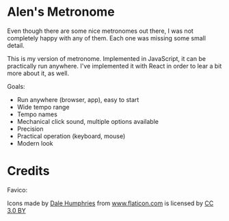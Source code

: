 # Alen's Metronome

Even though there are some nice metronomes out there, I was not completely happy with any of them. Each one was missing some small detail.

This is my version of metronome. Implemented in JavaScript, it can be practically run anywhere. I've implemented it with React in order to lear a bit more about it, as well.

Goals:

- Run anywhere (browser, app), easy to start
- Wide tempo range
- Tempo names
- Mechanical click sound, multiple options available
- Precision
- Practical operation (keyboard, mouse)
- Modern look

# Credits

Favico: <div>Icons made by <a href="https://www.flaticon.com/authors/dale-humphries" title="Dale Humphries">Dale Humphries</a> from <a href="https://www.flaticon.com/" title="Flaticon">www.flaticon.com</a> is licensed by <a href="http://creativecommons.org/licenses/by/3.0/" title="Creative Commons BY 3.0" target="_blank">CC 3.0 BY</a></div>

